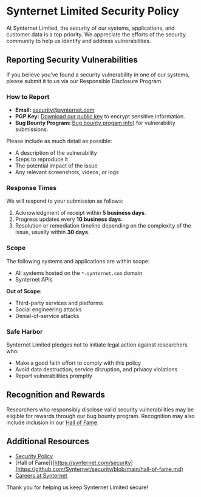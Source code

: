 # Synternet Limited Security Policy

At Synternet Limited, the security of our systems, applications, and customer data is a top priority. We appreciate the efforts of the security community to help us identify and address vulnerabilities.

## Reporting Security Vulnerabilities

If you believe you’ve found a security vulnerability in one of our systems, please submit it to us via our Responsible Disclosure Program.

### How to Report
- **Email:** [security@synternet.com](mailto:security@synternet.com)
- **PGP Key:** [Download our public key](https://synternet.com/pgp-key.txt) to encrypt sensitive information.
- **Bug Bounty Program:** [Bug bounty progam info](https://github.com/Synternet/security/blob/main/bug_bounty.md)) for vulnerability submissions.

Please include as much detail as possible:
- A description of the vulnerability
- Steps to reproduce it
- The potential impact of the issue
- Any relevant screenshots, videos, or logs

### Response Times
We will respond to your submission as follows:
1. Acknowledgment of receipt within **5 business days**.
2. Progress updates every **10 business days**.
3. Resolution or remediation timeline depending on the complexity of the issue, usually within **30 days**.

### Scope
The following systems and applications are within scope:
- All systems hosted on the `*.synternet.com` domain
- Synternet APIs

**Out of Scope:**
- Third-party services and platforms
- Social engineering attacks
- Denial-of-service attacks

### Safe Harbor
Synternet Limited pledges not to initiate legal action against researchers who:
- Make a good faith effort to comply with this policy
- Avoid data destruction, service disruption, and privacy violations
- Report vulnerabilities promptly

## Recognition and Rewards

Researchers who responsibly disclose valid security vulnerabilities may be eligible for rewards through our bug bounty program. Recognition may also include inclusion in our [Hall of Fame](https://synternet.com/security/hall-of-fame).

## Additional Resources
- [Security Policy]([https://synternet.com/security/policy](https://github.com/Synternet/security/blob/main/README.md))
- [Hall of Fame]([https://synternet.com/security](https://github.com/Synternet/security/blob/main/hall-of-fame.md)
- [Careers at Synternet](https://synternet.com/careers)

Thank you for helping us keep Synternet Limited secure!
